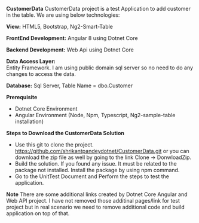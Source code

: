 **CustomerData** 
CustomerData project is a test Application to add customer in the table.  We are using below technologies:

 **View:** 
 HTML5, Bootstrap, Ng2-Smart-Table 
 
**FrontEnd Development:** 
Angular 8 using Dotnet Core  

**Backend Development:** 
Web Api using Dotnet Core  

**Data Access Layer:**  
Entity Framework. I am using public domain sql server so no need to do any changes to access the data. 

**Database:** 
Sql Server, Table Name = dbo.Customer 

**Prerequisite** 
* Dotnet Core Environment 
* Angular Environment (Node, Npm, Typescript, Ng2-sample-table installation) 

**Steps to Download the CustomerData Solution** 

- Use this git to clone the project. https://github.com/shrikantpandeydotnet/CustomerData.git or you can download the zip file as well by going to the link Clone -> DonwloadZip. 
- Build the solution. If you found any issue. It must be related to the package not installed. Install the package by using npm command.
- Go to the UnitTest Document and Perform the steps to test the application. 

**Note**
There are some additional links created by Dotnet Core Angular and Web API project. I have not removed those additinal pages/link for test project but in real scenario we need to remove additional code and build application on top of that.
